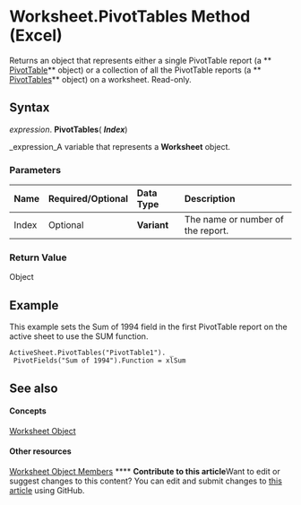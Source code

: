 
# Worksheet.PivotTables Method (Excel)

Returns an object that represents either a single PivotTable report (a  ** [PivotTable](a9c1d4a0-78a9-f9a6-6daf-91cb63e45842.md)** object) or a collection of all the PivotTable reports (a ** [PivotTables](5beb33ac-a0fb-3f78-8fdc-d05719512214.md)** object) on a worksheet. Read-only.


## Syntax

 _expression_. **PivotTables**( **_Index_**)

 _expression_A variable that represents a  **Worksheet** object.


### Parameters



|**Name**|**Required/Optional**|**Data Type**|**Description**|
|:-----|:-----|:-----|:-----|
|Index|Optional| **Variant**|The name or number of the report.|

### Return Value

Object


## Example

This example sets the Sum of 1994 field in the first PivotTable report on the active sheet to use the SUM function.


```
ActiveSheet.PivotTables("PivotTable1"). _ 
 PivotFields("Sum of 1994").Function = xlSum
```


## See also


#### Concepts


 [Worksheet Object](182b705e-854a-81cc-a4b0-59b942de55ae.md)
#### Other resources


 [Worksheet Object Members](f8c1afea-1a1c-f5e4-37e3-52c434c8c157.md)
****   **Contribute to this article**Want to edit or suggest changes to this content? You can edit and submit changes to  [this article](https://github.com/jhershey00/VBA_Excel_Test/OpenXMLCon/articles/b60944cd-827d-15dc-d49e-c739c237de15.md) using GitHub.

